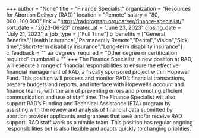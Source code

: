 +++
author = "None"
title = "Finance Specialist"
organization = "Resources for Abortion Delivery (RAD)"
location = "Remote"
salary = "$80,000-$100,000"
link = "https://radprogram.org/career/finance-specialist/"
sort_date = "2023-06-23"
created_at = "June 23, 2023"
closing_date = "July 21, 2023"
a_job_type = ["Full Time"]
b_benefits = ["General Benefits","Health Insurance","Permanently Remote","Dental","Vision","Sick time","Short-term disability insurance","Long-term disability insurance"]
c_feedback = ""
aa_degrees_required = "Other degree or certification required"
thumbnail = ""
+++
The Finance Specialist, a new position at RAD, will execute a range of financial responsibilities to ensure the effective financial management of RAD, a fiscally sponsored project within Hopewell Fund. This position will process and monitor RAD’s financial transactions, prepare budgets and reports, and interface with Hopewell’s account and finance teams, with the aim of preventing errors and promoting efficient communication and use of staff time. The Finance Specialist will also support RAD’s Funding and Technical Assistance (FTA) program by assisting with the review and analysis of financial data submitted by abortion provider applicants and grantees that seek and/or receive RAD support. RAD staff work as a nimble team. This position has regular ongoing responsibilities but is also flexible and adapts quickly to changing priorities.
